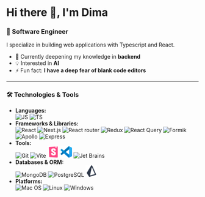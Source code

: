 # Hi there 👋, I'm Dima  

### 🚀 Software Engineer
I specialize in building web applications with Typescript and React.

- 🌱 Currently deepening my knowledge in **backend**
- 💡 Interested in **AI**
- ⚡ Fun fact: **I have a deep fear of blank code editors**
---

### 🛠️ Technologies & Tools
- **Languages:**<br/>
<img src="https://www.vectorlogo.zone/logos/javascript/javascript-icon.svg" alt="JS" width="30"/> <img src="https://www.vectorlogo.zone/logos/typescriptlang/typescriptlang-icon.svg" alt="TS" width="30"/>
- **Frameworks & Libraries:**<br/>
<img src="https://www.vectorlogo.zone/logos/reactjs/reactjs-icon.svg" alt="React" width="30" /> <img src="https://www.vectorlogo.zone/logos/nextjs/nextjs-icon.svg" alt="Next.js" width="30"/> <img src="https://www.vectorlogo.zone/logos/reactrouter/reactrouter-icon.svg" alt="React router" width="30"/> <img src="https://www.vectorlogo.zone/logos/js_redux/js_redux-icon.svg" alt="Redux" width="30"/> <img src="https://logo.svgcdn.com/l/react-query-icon.svg" alt="React Query" width="30" /> <img src="https://github.com/user-attachments/assets/96827582-7a1d-43ee-a0cd-6c15768562d3" alt="Formik" width="30"/> <img src="https://www.vectorlogo.zone/logos/apollographql/apollographql-icon.svg" alt="Apollo" width="30"/> <img src="https://www.vectorlogo.zone/logos/expressjs/expressjs-icon.svg" alt="Express" width="30"/>
- **Tools:**<br/>
<img src="https://www.vectorlogo.zone/logos/git-scm/git-scm-icon.svg" alt="Git" width="30"/> <img src="https://www.vectorlogo.zone/logos/vitejsdev/vitejsdev-icon.svg" alt="Vite" width="30"/> <img src="https://raw.githubusercontent.com/devicons/devicon/refs/heads/master/icons/storybook/storybook-original.svg" alt="Storybook" width="30"/> <img src="https://raw.githubusercontent.com/devicons/devicon/refs/heads/master/icons/vscode/vscode-original.svg" alt="VS Code" width="30"/> <img src="https://www.vectorlogo.zone/logos/jetbrains/jetbrains-icon.svg" alt="Jet Brains" width="30"/>
- **Databases & ORM:**<br/>
<img src="https://www.vectorlogo.zone/logos/mongodb/mongodb-icon.svg" alt="MongoDB" width="30"/> <img src="https://www.vectorlogo.zone/logos/postgresql/postgresql-icon.svg" alt="PostgreSQL" width="30"/> <img src="https://raw.githubusercontent.com/devicons/devicon/refs/heads/master/icons/prisma/prisma-original.svg" alt="Prisma" width="30"/>
- **Platforms:**<br/>
<img src="https://www.vectorlogo.zone/logos/apple/apple-icon.svg" alt="Mac OS" width="30"/> <img src="https://www.vectorlogo.zone/logos/linux/linux-icon.svg" alt="Linux" width="30"/> <img src="https://www.vectorlogo.zone/logos/microsoft/microsoft-icon.svg" alt="Windows" width="30"/>
